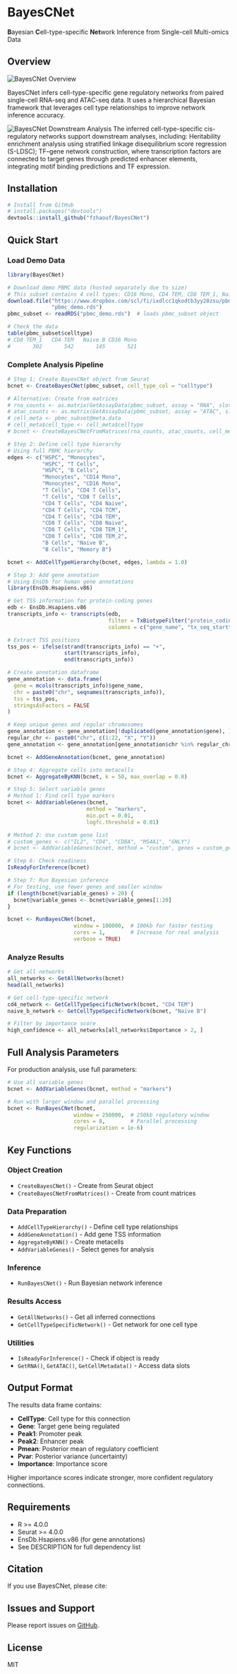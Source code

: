 # BayesCNet

**B**ayesian **C**ell-type-specific **Net**work Inference from Single-cell Multi-omics Data

## Overview
![BayesCNet Overview](inst/figures/fig2A.png)

BayesCNet infers cell-type-specific gene regulatory networks from paired single-cell RNA-seq and ATAC-seq data. It uses a hierarchical Bayesian framework that leverages cell type relationships to improve network inference accuracy.

![BayesCNet Downstream Analysis](inst/figures/fig2B.png)
The inferred cell-type-specific cis-regulatory networks support downstream analyses, including: Heritability enrichment analysis using stratified linkage disequilibrium score regression (S-LDSC); TF–gene network construction, where transcription factors are connected to target genes through predicted enhancer elements, integrating motif binding predictions and TF expression.
## Installation

```r
# Install from GitHub
# install.packages("devtools")
devtools::install_github("fzhaouf/BayesCNet")
```

## Quick Start

### Load Demo Data

```r
library(BayesCNet)

# Download demo PBMC data (hosted separately due to size)
# This subset contains 4 cell types: CD16 Mono, CD4 TEM, CD8 TEM_1, Naive B
download.file("https://www.dropbox.com/scl/fi/ixdlcc1qkodtb3yy28zsu/pbmc_demo.rds?rlkey=aoxo00ckfnqddfwgx89g93l71&dl=0",
              "pbmc_demo.rds")
pbmc_subset <- readRDS("pbmc_demo.rds")  # loads pbmc_subset object

# Check the data
table(pbmc_subset$celltype)
# CD8 TEM_1   CD4 TEM   Naive B CD16 Mono 
#       302       542       145       521
```

### Complete Analysis Pipeline

```r
# Step 1: Create BayesCNet object from Seurat
bcnet <- CreateBayesCNet(pbmc_subset, cell_type_col = "celltype")

# Alternative: Create from matrices
# rna_counts <- as.matrix(GetAssayData(pbmc_subset, assay = "RNA", slot = "counts"))
# atac_counts <- as.matrix(GetAssayData(pbmc_subset, assay = "ATAC", slot = "counts"))
# cell_meta <- pbmc_subset@meta.data
# cell_meta$cell_type <- cell_meta$celltype
# bcnet <- CreateBayesCNetFromMatrices(rna_counts, atac_counts, cell_meta)

# Step 2: Define cell type hierarchy
# Using full PBMC hierarchy
edges <- c("HSPC", "Monocytes",
           "HSPC", "T Cells",
           "HSPC", "B Cells",
           "Monocytes", "CD14 Mono",
           "Monocytes", "CD16 Mono",
           "T Cells", "CD4 T Cells",
           "T Cells", "CD8 T Cells",
           "CD4 T Cells", "CD4 Naive",
           "CD4 T Cells", "CD4 TCM",
           "CD4 T Cells", "CD4 TEM",
           "CD8 T Cells", "CD8 Naive",
           "CD8 T Cells", "CD8 TEM_1",
           "CD8 T Cells", "CD8 TEM_2",
           "B Cells", "Naive B",
           "B Cells", "Memory B")

bcnet <- AddCellTypeHierarchy(bcnet, edges, lambda = 1.0)

# Step 3: Add gene annotation
# Using EnsDb for human gene annotations
library(EnsDb.Hsapiens.v86)

# Get TSS information for protein-coding genes
edb <- EnsDb.Hsapiens.v86
transcripts_info <- transcripts(edb, 
                                filter = TxBiotypeFilter("protein_coding"),
                                columns = c("gene_name", "tx_seq_start", "tx_cds_seq_start"))

# Extract TSS positions
tss_pos <- ifelse(strand(transcripts_info) == "+", 
                  start(transcripts_info), 
                  end(transcripts_info))

# Create annotation dataframe
gene_annotation <- data.frame(
  gene = mcols(transcripts_info)$gene_name,
  chr = paste0("chr", seqnames(transcripts_info)),
  tss = tss_pos,
  stringsAsFactors = FALSE
)

# Keep unique genes and regular chromosomes
gene_annotation <- gene_annotation[!duplicated(gene_annotation$gene), ]
regular_chr <- paste0("chr", c(1:22, "X", "Y"))
gene_annotation <- gene_annotation[gene_annotation$chr %in% regular_chr, ]

bcnet <- AddGeneAnnotation(bcnet, gene_annotation)

# Step 4: Aggregate cells into metacells
bcnet <- AggregateByKNN(bcnet, k = 50, max_overlap = 0.8)

# Step 5: Select variable genes
# Method 1: Find cell type markers
bcnet <- AddVariableGenes(bcnet, 
                         method = "markers", 
                         min.pct = 0.01, 
                         logfc.threshold = 0.01)

# Method 2: Use custom gene list
# custom_genes <- c("IL2", "CD4", "CD8A", "MS4A1", "GNLY")
# bcnet <- AddVariableGenes(bcnet, method = "custom", genes = custom_genes)

# Step 6: Check readiness
IsReadyForInference(bcnet)

# Step 7: Run Bayesian inference
# For testing, use fewer genes and smaller window
if (length(bcnet@variable_genes) > 20) {
  bcnet@variable_genes <- bcnet@variable_genes[1:20]
}

bcnet <- RunBayesCNet(bcnet, 
                     window = 100000,  # 100kb for faster testing
                     cores = 1,        # Increase for real analysis
                     verbose = TRUE)
```

### Analyze Results

```r
# Get all networks
all_networks <- GetAllNetworks(bcnet)
head(all_networks)

# Get cell-type-specific network
cd4_network <- GetCellTypeSpecificNetwork(bcnet, "CD4 TEM")
naive_b_network <- GetCellTypeSpecificNetwork(bcnet, "Naive B")

# Filter by importance score
high_confidence <- all_networks[all_networks$Importance > 2, ]

```

## Full Analysis Parameters

For production analysis, use full parameters:

```r
# Use all variable genes
bcnet <- AddVariableGenes(bcnet, method = "markers")

# Run with larger window and parallel processing
bcnet <- RunBayesCNet(bcnet,
                     window = 250000,  # 250kb regulatory window
                     cores = 8,        # Parallel processing
                     regularization = 1e-6)
```

## Key Functions

### Object Creation
- `CreateBayesCNet()` - Create from Seurat object
- `CreateBayesCNetFromMatrices()` - Create from count matrices

### Data Preparation
- `AddCellTypeHierarchy()` - Define cell type relationships
- `AddGeneAnnotation()` - Add gene TSS information
- `AggregateByKNN()` - Create metacells
- `AddVariableGenes()` - Select genes for analysis

### Inference
- `RunBayesCNet()` - Run Bayesian network inference

### Results Access
- `GetAllNetworks()` - Get all inferred connections
- `GetCellTypeSpecificNetwork()` - Get network for one cell type

### Utilities
- `IsReadyForInference()` - Check if object is ready
- `GetRNA()`, `GetATAC()`, `GetCellMetadata()` - Access data slots

## Output Format

The results data frame contains:
- **CellType**: Cell type for this connection
- **Gene**: Target gene being regulated
- **Peak1**: Promoter peak
- **Peak2**: Enhancer peak  
- **Pmean**: Posterior mean of regulatory coefficient
- **Pvar**: Posterior variance (uncertainty)
- **Importance**: Importance score

Higher importance scores indicate stronger, more confident regulatory connections.


## Requirements

- R >= 4.0.0
- Seurat >= 4.0.0
- EnsDb.Hsapiens.v86 (for gene annotations)
- See DESCRIPTION for full dependency list

## Citation

If you use BayesCNet, please cite:

 

## Issues and Support

Please report issues on [GitHub](https://github.com/fzhaouf/BayesCNet/issues).

## License

MIT
